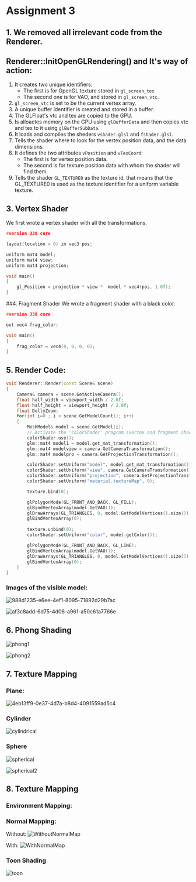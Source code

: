 # Assignment 3

## 1. We removed all irrelevant code from the Renderer.
## Renderer::InitOpenGLRendering() and It's way of action:
1. It creates two unique identifiers:
   - The first is for OpenGL texture stored in `gl_screen_tex`
   - The second one is for VAO, and stored in `gl_screen_vtc`.
2. `gl_screen_vtc` is set to be the current vertex array.
3. A unique buffer identifier is created and stored in a buffer.
4. The GLFloat's vtc and tex are copied to the GPU.
5. Is alloactes memory on the GPU using `glBufferData` and then copies vtc and tex to it using `glBufferSubData`.
6. It loads and compiles the sheders `vshader.glsl` and `fshader.glsl`.
7. Tells the shader where to look for the vertex position data, and the data dimensions.
8. It defines the two attributes `vPosition` and `vTexCoord`:
   - The first is for vertex position data.
   - The second is for texture position data with whom the shader will find them.
9.  Tells the shader `GL_TEXTURE0` as the texture id, that means that the GL_TEXTURE0 is used as the texture identifier for a uniform variable texture.

## 3. Vertex Shader
We first wrote a vertex shader with all the transformations.

```cpp
#version 330 core

layout(location = 0) in vec3 pos;

uniform mat4 model;
uniform mat4 view;
uniform mat4 projection;

void main()
{
    gl_Position = projection * view *  model * vec4(pos, 1.0f);
}

```

##4. Fragment Shader
We wrote a fragment shader with a black color.

```cpp
#version 330 core

out vec4 frag_color;

void main()
{
    frag_color = vec4(0, 0, 0, 0);
}
```

## 5. Render Code:

```cpp
void Renderer::Render(const Scene& scene)
{
    Camera& camera = scene.GetActiveCamera();
    float half_width = viewport_width / 2.0f;
    float half_height = viewport_height / 2.0f;
    float DollyZoom;
    for(int i=0 ; i < scene.GetModelCount(); i++)
    {
        MeshModel& model = scene.GetModel(i);
        // Activate the 'colorShader' program (vertex and fragment shaders)
        colorShader.use();
        glm::mat4 model1 = model.get_mat_transformation();
        glm::mat4 modelview = camera.GetCameraTransformation();
        glm::mat4 modelpro = camera.GetProjectionTransformation();

        colorShader.setUniform("model", model.get_mat_transformation());
        colorShader.setUniform("view", camera.GetCameraTransformation());
        colorShader.setUniform("projection", camera.GetProjectionTransformation());
        colorShader.setUniform("material.textureMap", 0);

        texture.bind(0);

        glPolygonMode(GL_FRONT_AND_BACK, GL_FILL);
        glBindVertexArray(model.GetVAO());
        glDrawArrays(GL_TRIANGLES, 0, model.GetModelVertices().size());
        glBindVertexArray(0);
        
        texture.unbind(0);
        colorShader.setUniform("color", model.getColor());

        glPolygonMode(GL_FRONT_AND_BACK, GL_LINE);
        glBindVertexArray(model.GetVAO());
        glDrawArrays(GL_TRIANGLES, 0, model.GetModelVertices().size());
        glBindVertexArray(0);
    }
}
```
### Images of the visible model:
![988d1235-e6ee-4ef1-8095-71892d29b7ac](https://user-images.githubusercontent.com/103389828/221681035-7effacab-d203-45f8-93f0-7742f23029e3.jpg)

![af3c8add-6d75-4d06-a961-a50c61a7766e](https://user-images.githubusercontent.com/103389828/221681046-756f0544-851a-401a-af20-f3f69d3b56b9.jpg)


## 6. Phong Shading
![phong1](https://user-images.githubusercontent.com/103389828/221692462-4a2f4684-1d31-4756-99f6-34ee3a8786fe.jpg)

![phong2](https://user-images.githubusercontent.com/103389828/221692507-608fb873-8f89-422c-b891-031e2d68db10.jpg)


## 7. Texture Mapping
### Plane:
![4eb13ff9-0e37-4d7a-b8d4-4091559ad5c4](https://user-images.githubusercontent.com/103389828/221694874-173b7c52-4373-44fd-b1b8-acf65f61b124.jpg)

### Cylinder
![cylindrical](https://user-images.githubusercontent.com/103389828/221692709-4e5ce286-d2c4-4161-b692-4a045b6dfe29.jpg)

### Sphere
![spherical](https://user-images.githubusercontent.com/103389828/221692681-31d31b76-740b-42e5-a879-b83dc77d50b2.jpg)

![spherical2](https://user-images.githubusercontent.com/103389828/221692697-af75e28e-baaa-49c9-9d6d-5f1be95daf63.jpg)


## 8. Texture Mapping
### Environment Mapping:

### Normal Mapping:
Without:
![WithoutNormalMap](https://user-images.githubusercontent.com/103389828/221694048-db4d7611-768f-4530-9e14-31b0ca4459f0.jpg)

With:
![WithNormalMap](https://user-images.githubusercontent.com/103389828/221694005-34c7cc6f-6a3a-4291-97cf-38046c13c101.jpg)


### Toon Shading
![toon](https://user-images.githubusercontent.com/103389828/221694503-688c8556-5715-48be-a5f5-35a46a9d02e9.jpg)

